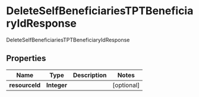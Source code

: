 

# DeleteSelfBeneficiariesTPTBeneficiaryIdResponse

DeleteSelfBeneficiariesTPTBeneficiaryIdResponse
## Properties

Name | Type | Description | Notes
------------ | ------------- | ------------- | -------------
**resourceId** | **Integer** |  |  [optional]



